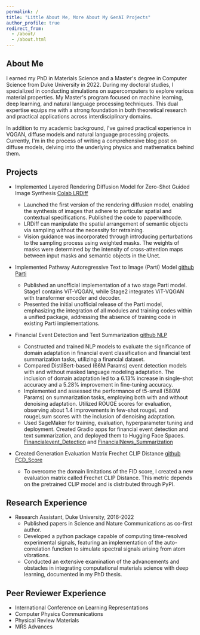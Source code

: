 ```yaml
---
permalink: /
title: "Little About Me, More About My GenAI Projects"
author_profile: true
redirect_from: 
  - /about/
  - /about.html
---
```


## About Me
I earned my PhD in Materials Science and a Master's degree in Computer Science from Duke University in 2022. During my doctoral studies, I specialized in conducting simulations on supercomputers to explore various material properties. My Master's program focused on machine learning, deep learning, and natural language processing techniques. This dual expertise equips me with a strong foundation in both theoretical research and practical applications across interdisciplinary domains. 

In addition to my academic background, I've gained practical experience in VQGAN, diffuse models and natural language processing projects. Currently, I'm in the process of writing a comprehensive blog post on diffuse models, delving into the underlying physics and mathematics behind them.

## Projects
* Implemented Layered Rendering Diffusion Model for Zero-Shot Guided Image Synthesis [Colab LRDiff](https://colab.research.google.com/drive/1KcNvrjh7k5G4FFbzeMfdGruA-o0Y4XZB)
  * Launched the first version of the rendering diffusion model, enabling the synthesis of images that adhere to particular spatial and contextual specifications. Published the code to paperwithcode.
  * LRDiff can manipulate the spatial arrangement of semantic objects via sampling without the necessity for retraining.
  * Vision guidance was incorporated through introducing perturbations to the sampling process using weighted masks. The weights of masks were determined by the intensity of cross-attention maps between input masks and semantic objects in the Unet.

* Implemented Pathway Autoregressive Text to Image (Parti) Model [github Parti](https://github.com/syang-lab/Pathway_Autoregressive_Text2Image_Model)
  * Published an unofficial implementation of a two stage Parti model. Stage1 contains ViT-VQGAN, while Stage2
integrates ViT-VQGAN with transformer encoder and decoder.
  * Presented the initial unofficial release of the Parti model, emphasizing the integration of all modules and
training codes within a unified package, addressing the absence of training code in existing Parti implementations.

* Financial Event Detection and Text Summarization [github NLP](https://github.com/syang-lab/NLP_Project)
  * Constructed and trained NLP models to evaluate the significance of domain adaptation in financial event classification and financial text summarization tasks, utilizing a financial dataset.
  * Compared DistilBert-based (66M Params) event detection models with and without masked language modeling adaptation. The inclusion of domain adaptation led to a 6.13% increase in single-shot accuracy and a 5.28% improvement in fine-tuning accuracy.
  * Implemented and assessed the performance of t5-small (580M Params) on summarization tasks, employing both with and without denoising adaptation. Utilized ROUGE scores for evaluation, observing about 1.4 improvements in few-shot rougeL and rougeLsum scores with the inclusion of denoising adaptation.
  * Used SageMaker for training, evaluation, hyperparameter tuning and deployment. Created Gradio apps for financial event detection and text summarization, and deployed them to Hugging Face Spaces. [Financialevent_Detection](https://huggingface.co/spaces/SHSH0819/event_detection_app) and [FinancialNews_Summarization](https://huggingface.co/spaces/SHSH0819/FinancialNews_Summarization_APP)

* Created Generation Evaluation Matrix Frechet CLIP Distance [github FCD_Score](https://github.com/syang-lab/FCD_Score)
  * To overcome the domain limitations of the FID score, I created a new evaluation matrix called Frechet CLIP Distance. This metric depends on the pretrained CLIP model and is distributed through PyPI.

## Research Experience
* Research Assistant, Duke University, 2016-2022
  * Published papers in Science and Nature Communications as co-first author.
  * Developed a python package capable of computing time-resolved experimental signals, featuring an implementation of the auto-correlation function to simulate spectral signals arising from atom vibrations.
  * Conducted an extensive examination of the advancements and obstacles in integrating computational materials science with deep learning, documented in my PhD thesis.

## Peer Reviewer Experience
* International Conference on Learning Representations
* Computer Physics Communications
* Physical Review Materials
* MRS Advances
